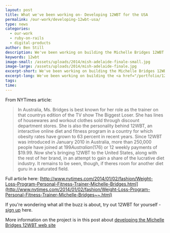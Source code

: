 ```yaml
---
layout: post
title: What we've been working on- Developing 12WBT for the USA
permalink: /our-work/developing-12wbt-usa/
type: news
categories:
  - our-work
  - ruby-on-rails
  - digital-products
author: Ben Still
description: We've been working on building the Michelle Bridges 12WBT platform in Australia for several years. For the last few months we've been busy on a new, US version of the platform which launched this week.
keywords: 12wbt
image-small: /assets/uploads/2014/mish-adelaide-finale-small.jpg
image-large: /assets/uploads/2014/mish-adelaide-finale.jpg
excerpt-short: We've been working on building the Michelle Bridges 12WBT platform in Australia for several years. A shiny new US version of the platform which launched this week.
excerpt-long: We've been working on building the <a href="/portfolio/12wbt/">Michelle Bridges 12WBT</a> platform in Australia for several years. In that time it has grown massively. For the last few months we've been busy on a shiny new US version of the platform which launched this week.
tags:
time:
---
```


From NYTimes article:

> In Australia, Ms. Bridges is best known for her role as the trainer on that countrys edition of the TV show The Biggest Loser. She has lines of housewares and workout clothes sold through discount department stores. She is also the personality behind 12WBT, an interactive online diet and fitness program in a country for which obesity rates have grown to 63 percent in recent years. Since 12WBT was introduced in January 2010 in Australia, more than 250,000 people have joined at $199 Australian ($176) or 12 weekly payments of $19.99. Now she's bringing 12WBT to the United States, along with the rest of her brand, in an attempt to gain a share of the lucrative diet industry. It remains to be seen, though, if theres room for another diet guru in a saturated field.

Full article here: [http://www.nytimes.com/2014/01/02/fashion/Weight-Loss-Program-Personal-Fitness-Trainer-Michelle-Bridges.html](http://www.nytimes.com/2014/01/02/fashion/Weight-Loss-Program-Personal-Fitness-Trainer-Michelle-Bridges~~.html)

If you're wondering what all the buzz is about, try out 12WBT for yourself - [sign up](https://go.12wbt.com/sign-up/) here.

More information on the project is in this post about [developing the Michelle Bridges 12WBT web site](/our-work/our-work-michelle-bridges-12wbt-build/)
